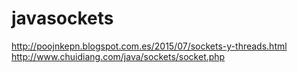 # javasockets
http://poojnkepn.blogspot.com.es/2015/07/sockets-y-threads.html
http://www.chuidiang.com/java/sockets/socket.php
